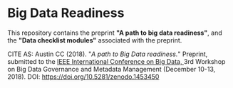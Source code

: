 # Big Data Readiness

This repository contains the preprint **"A path to big data readiness"**, and the **"Data checklist modules"** associated with the preprint.

CITE AS: Austin CC (2018). "*A path to Big Data readiness.*" Preprint, submitted to the [IEEE International Conference on Big Data, ](http://cci.drexel.edu/bigdata/bigdata2018/) 3rd Workshop on Big Data Governance and Metadata Management (December 10-13, 2018). DOI: https://doi.org/10.5281/zenodo.1453450 
